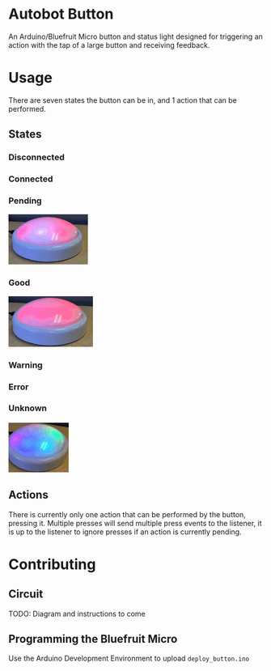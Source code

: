 # Autobot Button

An Arduino/Bluefruit Micro button and status light designed for triggering an action with the tap of a large button and
receiving feedback.

# Usage

There are seven states the button can be in, and 1 action that can be performed.

## States

### Disconnected

### Connected

### Pending
![Pending Light](docs/images/autobot_pending.gif)

### Good
![Pending Light](docs/images/autobot_good.gif)

### Warning

### Error

### Unknown
![Pending Light](docs/images/autobot_unknown.gif)

## Actions

There is currently only one action that can be performed by the button, pressing it. Multiple presses will send multiple
press events to the listener, it is up to the listener to ignore presses if an action is currently pending.


# Contributing

## Circuit
TODO: Diagram and instructions to come

## Programming the Bluefruit Micro
Use the Arduino Development Environment to upload `deploy_button.ino`

